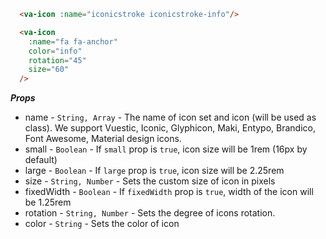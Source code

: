 ```html
  <va-icon :name="iconicstroke iconicstroke-info"/>

  <va-icon
    :name="fa fa-anchor"
    color="info"
    rotation="45"
    size="60"
  />
```

***Props***
* name - `String, Array` - The name of icon set and icon (will be used as class). We support Vuestic, Iconic, Glyphicon, Maki, Entypo, Brandico, Font Awesome, Material design icons. 
* small - `Boolean` - If `small` prop is `true`, icon size will be 1rem (16px by default)
* large - `Boolean` - If `large` prop is `true`, icon size will be 2.25rem
* size - `String, Number` - Sets the custom size of icon in pixels
* fixedWidth - `Boolean` - If `fixedWidth` prop is `true`, width of the icon will be 1.25rem
* rotation - `String, Number` - Sets the degree of icons rotation.
* color - `String` - Sets the color of icon


